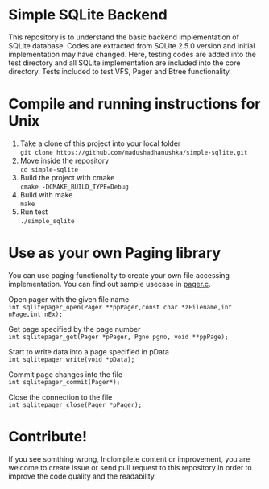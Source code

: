 Simple SQLite Backend
=========
This repository is to understand the basic backend implementation of SQLite database. Codes are extracted from SQLite 2.5.0 version and initial implementation may have changed. Here, testing codes are added into the test directory and all SQLite implementation are included into the core directory. Tests included to test VFS, Pager and Btree functionality.


Compile and running instructions for Unix
======

1. Take a clone of this project into your local folder 
<br/>`git clone https://github.com/madushadhanushka/simple-sqlite.git`
2. Move inside the repository
<br/>`cd simple-sqlite`
3. Build the project with cmake
<br/>`cmake -DCMAKE_BUILD_TYPE=Debug`
4. Build with make
<br/>`make`
5. Run test 
<br/>`./simple_sqlite`

Use as your own Paging library
========
You can use paging functionality to create your own file accessing implementation. You can find out sample usecase in [pager.c](https://github.com/madushadhanushka/simple-sqlite/blob/master/test/pagetest.c).

Open pager with the given file name<br/>
`int sqlitepager_open(Pager **ppPager,const char *zFilename,int nPage,int nEx);`

Get page specified by the page number<br/>
`int sqlitepager_get(Pager *pPager, Pgno pgno, void **ppPage);`


Start to write data into a page specified in pData<br/>
`int sqlitepager_write(void *pData);`

Commit page changes into the file<br/>
`int sqlitepager_commit(Pager*);`

Close the connection to the file<br/>
`int sqlitepager_close(Pager *pPager);`


Contribute!
===========
If you see somthing wrong, Inclomplete content or improvement, you are welcome to create issue or send pull request to this repository in order to improve the code quality and the readability.
